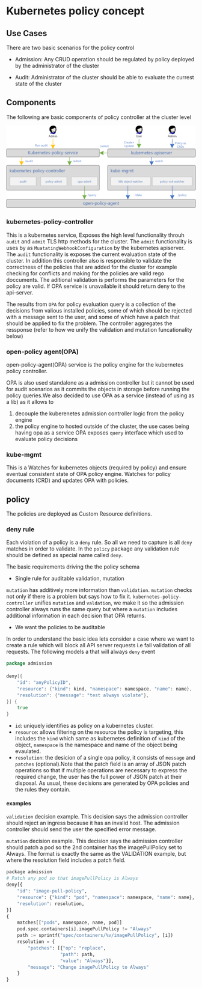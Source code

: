 # Kubernetes policy concept

## Use Cases

There are two basic scenarios for the policy control 

* Admission: Any CRUD operation should be regulated by policy deployed by the administrator of the cluster 

* Audit: Administrator of the cluster should be able to evaluate the currest state of the cluster 

## Components

The following are basic components of policy controller at the cluster level

![Components](./k8s-policy-design.png)

### kubernetes-policy-controller

This is a kubernetes service, Exposes the high level functionality throuh `audit` and `admit` TLS http methods for the cluster. The `admit` functionality is uses by as `MuatatingWebhookConfiguration` by the kubernetes apiserver. The `audit` functionality is exposes the current evaluation state of the cluster. In addition this controller also is responsible to validate the correctness of the policies that are added for the cluster for example checking for conflicts and making for the policies are  valid rego doccuments. The aditional validation is performs the parameters for the policy are valid. If OPA service is unavailable it should return deny to the api-server.

The results from `OPA` for policy evaluation query is a collection of the decisions from valious installed policies, some of which should be rejected with a message sent to the user, and some of which have a patch that should be applied to fix the problem. The controller aggregates the ressponse (refer to how we unify the validation and mutation funcationality below)

### open-policy agent(OPA)

open-policy-agent(OPA) service is the policy engine for the kubernetes policy controller. 

OPA is also used standalone as a admission controller but it cannot be used for audit scenarios as it commits the objects in storage before running the policy queries.We also decided to use OPA as a service (instead of using as a lib) as it allows to

1. decouple the kuberenetes admission controller logic from the policy engine
2. the policy engine to hosted outside of the cluster, the use cases being having opa as a service OPA exposes `query` interface which used to evaluate policy decisions

### kube-mgmt

This is a Watches for kubernetes objects (required by policy) and ensure eventual consistent state of OPA policy engine. Watches for policy documents (CRD) and updates OPA with policies.

## policy

The policies are deployed as Custom Resource definitions. 

### deny rule

Each violation of a policy is a `deny` rule. So all we need to capture is all `deny` matches in order to validate. In the `policy` package any validation rule should be defined as special name called `deny`. 

The basic requirements driving the the policy schema

* Single rule for auditable validation, mutation

`mutation` has additively more information than `validation`. `mutation` checks not only if there is a problem but says how to fix it. `kubernetes-policy-controller` unifies `mutation` and `valdation`, we make it so the admission controller always runs the same query but where a `mutation` includes additional information in each decision that OPA returns.

* We want the policies to be auditable

In order to understand the basic idea lets consider a case where we want to create a rule which will block all API server requests i.e fail validation of all requests. The following models a that will always `deny` event

```go
package admission

deny[{
    "id": "anyPolicyID",
    "resource": {"kind": kind, "namespace": namespace, "name": name},
    "resolution": {"message": "test always violate"},
}] {
    true
}
```

* `id`: uniquely identifies as policy on a kubernetes cluster. 
* `resource`: allows filtering on the resource the policy is targeting, this includes the `kind` which same as kubernetes definition of `kind` of the object, `namespace` is the namespace and name of the object being evaulated.
* `resolution`: the desicion of a single opa policy, it consists of `message` and `patches` (optional).Note that the patch field is an array of JSON patch operations so that if multiple operations are necessary to express the required change, the user has the full power of JSON patch at their disposal. As usual, these decisions are generated by OPA policies and the rules they contain. 

#### examples

`validation` decision example. This decision says the admission controller should reject an ingress because it has an invalid host. The admission controller should send the user the specified error message.

`mutation` decision example. This decision says the admission controller should patch a pod so the 2nd container has the imagePullPolicy set to Always. The format is exactly the same as the VALIDATION example, but where the resolution field includes a patch field.

```python
package admission
# Patch any pod so that imagePullPolicy is Always
deny[{
    "id": "image-pull-policy",
    "resource": {"kind": "pod", "namespace": namespace, "name": name},
    "resolution": resolution,
}] 
{
    matches[["pods", namespace, name, pod]]
    pod.spec.containers[i].imagePullPolicy != "Always"
    path := sprintf("spec/containers/%v/imagePullPolicy", [i])
    resolution = {
        "patches": [{"op": "replace",
                    "path": path,
                    "value": "Always"}],
        "message": "Change imagePullPolicy to Always"
    }
}
```
